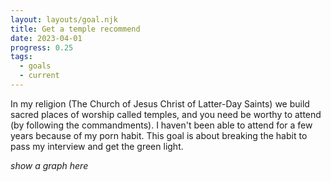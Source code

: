 ```yaml
---
layout: layouts/goal.njk
title: Get a temple recommend
date: 2023-04-01
progress: 0.25
tags: 
  - goals
  - current
---
```


In my religion (The Church of Jesus Christ of Latter-Day Saints) we build sacred places of worship called temples, and you need be worthy to attend (by following the commandments). I haven't been able to attend for a few years because of my porn habit. This goal is about breaking the habit to pass my interview and get the green light.

*show a graph here*



